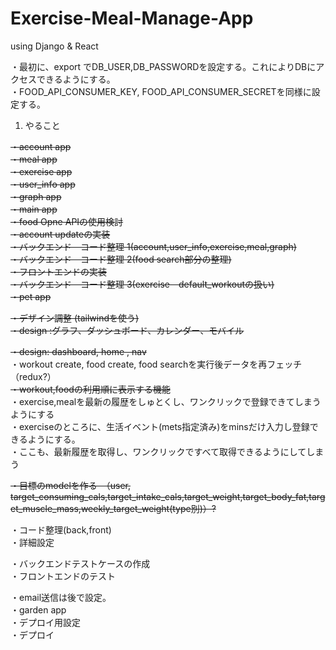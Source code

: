 # Exercise-Meal-Manage-App
using Django &amp; React

・最初に、export でDB_USER,DB_PASSWORDを設定する。これによりDBにアクセスできるようにする。<br>
・FOOD_API_CONSUMER_KEY, FOOD_API_CONSUMER_SECRETを同様に設定する。
<br>

1. やること <br>

<del>・account app <br></del>
<del>・meal app <br></del>
<del>・exercise app <br></del>
<del>・user_info app <br></del>
<del>・graph app <br></del>
<del>・main app <br></del>
<del>・food Opne APIの使用検討 <br></del>
<del>・account updateの実装 <br></del>
<del>・バックエンド　コード整理 1(account,user_info,exercise,meal,graph)<br></del>
<del>・バックエンド　コード整理 2(food search部分の整理)<br></del>
<del>・フロントエンドの実装 <br></del>
<del>・バックエンド　コード整理 3(exercise　default_workoutの扱い) <br></del>
<del>・pet app <br></del>

<del>・デザイン調整 (tailwindを使う)<br><del>
<del>・design :<del>グラフ</del>、<del>ダッシュボード</del>、<del>カレンダー</del>、<del>モバイル</del><br></del>

<del>・design: dashboard, home , nav <br></del>
・workout create, food create, food searchを実行後データを再フェッチ（redux?）<br>
<del>・workout,foodの利用順に表示する機能 <br></del>
・exercise,mealを最新の履歴をしゅとくし、ワンクリックで登録できてしまうようにする<br>
・exerciseのところに、生活イベント(mets指定済み)をminsだけ入力し登録できるようにする。 <br>
・ここも、最新履歴を取得し、ワンクリックですべて取得できるようにしてしまう <br>

<del>・目標のmodelを作る　（user, target_consuming_cals,target_intake_cals,target_weight,target_body_fat,target_muscle_mass,weekly_target_weight(type別)）?<br></del>

・コード整理(back,front) <br>
・詳細設定 <br>

・バックエンドテストケースの作成 <br>
・フロントエンドのテスト　<br>

・email送信は後で設定。<br>
・garden app <br>
・デプロイ用設定 <br>
・デプロイ

